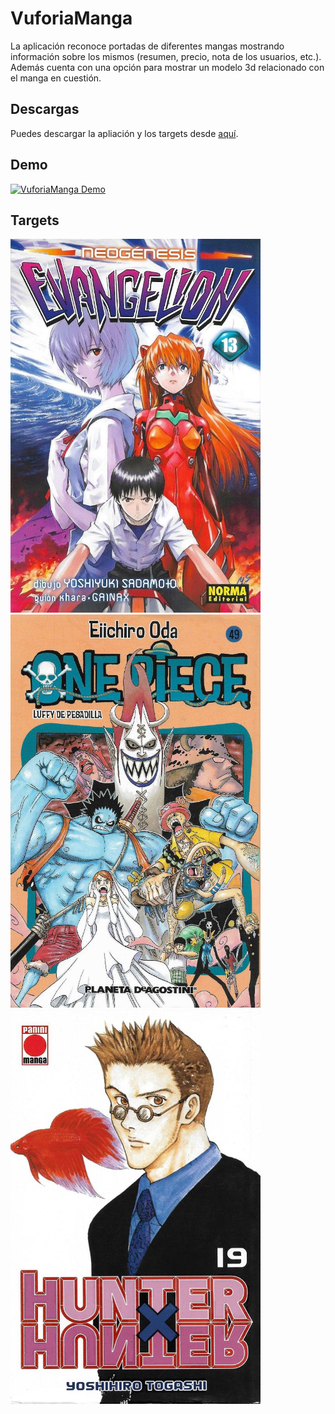 # VuforiaManga
La aplicación reconoce portadas de diferentes mangas mostrando información sobre los mismos (resumen, precio, nota de los usuarios, etc.).
Además cuenta con una opción para mostrar un modelo 3d relacionado con el manga en cuestión.

## Descargas
Puedes descargar la apliación y los targets desde [aquí](https://github.com/dcancelas/VuforiaManga/releases).

## Demo
[![VuforiaManga Demo](https://img.youtube.com/vi/Tmyl-WZyu_w/0.jpg)](https://www.youtube.com/watch?v=Tmyl-WZyu_w)

## Targets
<img src="Assets/Targets/eva13.jpg" width="400" height="598"/>
<img src="Assets/Targets/op49.jpg" width="400" height="629"/>
<img src="Assets/Targets/hxh19.jpg" width="400" height="631"/>
